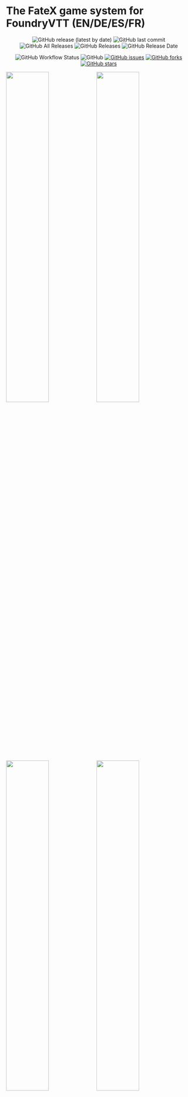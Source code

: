 # The FateX game system for FoundryVTT (EN/DE/ES/FR)

<p align="center">
<img alt="GitHub release (latest by date)" src="https://img.shields.io/github/v/release/anvil-vtt/fatex"> <img alt="GitHub last commit" src="https://img.shields.io/github/last-commit/anvil-vtt/fatex"> <img alt="GitHub All Releases" src="https://img.shields.io/github/downloads/anvil-vtt/fatex/total" /> <img alt="GitHub Releases" src="https://img.shields.io/github/downloads/anvil-vtt/fatex/latest/total" /> <img alt="GitHub Release Date" src="https://img.shields.io/github/release-date/anvil-vtt/fatex?label=latest%20release" /> 
</p>
<p align="center">
<img alt="GitHub Workflow Status" src="https://img.shields.io/github/workflow/status/anvil-vtt/fatex/FateX%20CI"> <img alt="GitHub" src="https://img.shields.io/github/license/anvil-vtt/fatex"> <a href="https://github.com/anvil-vtt/FateX/issues"><img alt="GitHub issues" src="https://img.shields.io/github/issues/anvil-vtt/FateX"></a> <a href="https://github.com/anvil-vtt/FateX/network"><img alt="GitHub forks" src="https://img.shields.io/github/forks/anvil-vtt/FateX"></a> <a href="https://github.com/anvil-vtt/FateX/stargazers"><img alt="GitHub stars" src="https://img.shields.io/github/stars/anvil-vtt/FateX"></a> 
</p>

<p>
<img src="https://user-images.githubusercontent.com/1428943/92243016-077db880-eec1-11ea-95e9-20881f5869cd.jpg" width="48%" /> <img src="https://user-images.githubusercontent.com/1428943/92243022-0b113f80-eec1-11ea-9594-50f02ad6d719.jpg" width="48%" /> <img src="https://user-images.githubusercontent.com/1428943/92243024-0c426c80-eec1-11ea-983e-429ba5fc6cd3.jpg" width="48%" /> <img src="https://user-images.githubusercontent.com/1428943/92244504-4d3b8080-eec3-11ea-8f90-662bc1bf8bb6.jpg" width="48%" />
</p>

FateX is the **extended Fate game system** for FoundryVTT. This system allows you to play **any Fate game you want**.
It provides default options for playing **Fate Core, Fate Accelerated, and Fate Condensed**, but can be used in **all its derivative systems too**.

You're able to define your own aspects, skill lists, stress tracks, consequences, conditions, stunts, extras, and more.

Using the **"Actor template system"**, you're able to create and manage multiple templates which new actors may be based on.
This allows you to have different base-sheets for PCs, NPCs, monsters, and any other type of character you can imagine.

It's possible to use **different mechanics** for different character types. For example: while PCs may have core-style stress tracks **(1,2,3,4)**, NPCs could have condensed style stress tracks **(1,1,1,1)**. You're fully flexible to play the Fate game **you** want.


## Installation
**Manifest URL**: https://github.com/anvil-vtt/FateX/releases/latest/download/system.json

For manual installation, use the provided manifest URL in the "*Install System*" popup window while managing game systems.

## Translations

#### German:
* System translation provided by E1Camino#4300 (supported by Daddi#2888)
* German Fate translation by Uhrwerk Verlag

> Deutsche Ausgabe Fate Core und Turbo Fate:
> www.uhrwerk-verlag.de • info@uhrwerk-verlag.de   
> © Uhrwerk Verlag 2015 Authorized translation of the English edition

> Deusches SRD:
> https://srd.faterpg.de/ unter CC-BY 3.0 Lizenz
 
 
#### Spanish
* System translation provided by patoarayas#8224 (supported by qarkeed#5885)
* Spanish Fate Core and Accelerated translation by Nosolorol
* Spanish Fate Condensed translation by 1d12monos
  
> Edición en Español de Fate básico y acelerado:
> www.nosolorol.es • atencionalcliente@nosolorol.com 
> Copyright © 2015 Nosolorol, S.L. por la edición en castellano.

> SRD en Español de Fate Condensado:
> https://fate.1d12monos.com/ bajo licencia CC-BY 4.0


#### French
* System translation provided by Cougy#6185 (supported by orome#4359)

> Le Fate Core System, Fate System Toolkit et Fate Accelerated Edition (que vous pouvez retrouver sur http://www.faterpg.com), produits de Evil Hat Productions, LLC, développés, écrits et édités par Leonard  Balsera, Brian Engard, Jeremy Keller, Ryan Macklin, Mike Olson, Clark Valentine, Amanda Valentine, Fred Hicks et Rob Donoghue sont sous licence d’utilisation Creative Commons Attribution 3.0 Unported. 
> Le SRD français est lui-même sous licence Creative Commons Attribution 3.0 non transposé (http://creativecommons.org/licenses/by/3.0/deed.fr), par Philippe Marichal, Alain Dutech, Jean-Christophe Cubertafon, Geoffrey Sanchez, “Casque Noir”, Maxime Moraine, Thomas Pereira, Mickael Houet, Gabriel Ollier et François Enders. 

> SRD français: 
> https://fate-srd.fr/ sous licence CC-BY 3.0
> https://fate-srd.fr/wikifate/licence


#### Galician
* System translation provided by xurxodiz#5885
* Fate Core/Accelered/Condensed translation by xurxodiz#5885
---

A big thank you to all who are contributing translations files! You're a great help for the international Fate community! ❤️

If your language isn't represented yet and would like to contribute, please don't hesitate and contact Daddi#2888 on Discord or create a new pull request. 

## License

Copyright (c) 2020 Patrick Bauer

Permission is hereby granted, free of charge, to any person obtaining a copy
of this software and associated documentation files (the "Software"), to deal
in the Software without restriction, including without limitation the rights
to use, copy, modify, merge, publish, distribute, sublicense, and/or sell
copies of the Software, and to permit persons to whom the Software is
furnished to do so, subject to the following conditions:

The above copyright notice and this permission notice shall be included in all
copies or substantial portions of the Software.

THE SOFTWARE IS PROVIDED "AS IS", WITHOUT WARRANTY OF ANY KIND, EXPRESS OR
IMPLIED, INCLUDING BUT NOT LIMITED TO THE WARRANTIES OF MERCHANTABILITY,
FITNESS FOR A PARTICULAR PURPOSE AND NONINFRINGEMENT. IN NO EVENT SHALL THE
AUTHORS OR COPYRIGHT HOLDERS BE LIABLE FOR ANY CLAIM, DAMAGES OR OTHER
LIABILITY, WHETHER IN AN ACTION OF CONTRACT, TORT OR OTHERWISE, ARISING FROM,
OUT OF OR IN CONNECTION WITH THE SOFTWARE OR THE USE OR OTHER DEALINGS IN THE
SOFTWARE.

---

This work is based on Fate Core System and Fate Accelerated Edition (found at http://www.faterpg.com/), products of Evil Hat Productions, LLC, developed, authored, and edited by Leonard Balsera, Brian Engard, Jeremy Keller, Ryan Macklin, Mike Olson, Clark Valentine, Amanda Valentine, Fred Hicks, and Rob Donoghue, and licensed for our use under the Creative Commons Attribution 3.0 Unported license (http://creativecommons.org/licenses/by/3.0/).

This work is based on Fate Condensed (found at http://www.faterpg.com/), a product of Evil Hat Productions, LLC, developed, authored, and edited by PK Sullivan, Ed Turner, Leonard Balsera, Fred Hicks, Richard Bellingham, Robert Hanz, Ryan Macklin, and Sophie Lagacé, and licensed for our use under the Creative Commons Attribution 3.0 Unported license (http://creativecommons.org/licenses/by/3.0/).

Fate™ is a trademark of Evil Hat Productions, LLC. The Powered by Fate logo is © Evil Hat Productions, LLC and is used with permission.
The Fate Core font is © Evil Hat Productions, LLC and is used with permission. The Four Actions icons were designed by Jeremy Keller.
